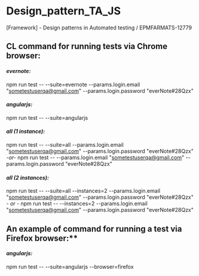 # Design_pattern_TA_JS
[Framework] - Design patterns in Automated testing / EPMFARMATS-12779


## CL command for running tests via Chrome browser:

#### _evernote:_
npm run test -- --suite=evernote --params.login.email "sometestuserqa@gmail.com" --params.login.password "everNote#28Qzx"

#### _angularjs:_
npm run test -- --suite=angularjs

#### _all (1 instance):_
npm run test -- --suite=all --params.login.email "sometestuserqa@gmail.com" --params.login.password "everNote#28Qzx"
_-or-_
npm run test -- --params.login.email "sometestuserqa@gmail.com" --params.login.password "everNote#28Qzx"

#### _all (2 instances):_
npm run test -- --suite=all --instances=2 --params.login.email "sometestuserqa@gmail.com" --params.login.password "everNote#28Qzx"
_- or -_
npm run test -- --instances=2 --params.login.email "sometestuserqa@gmail.com" --params.login.password "everNote#28Qzx"


## An example of command for running a test via Firefox browser:**

#### _angularjs:_
npm run test -- --suite=angularjs --browser=firefox